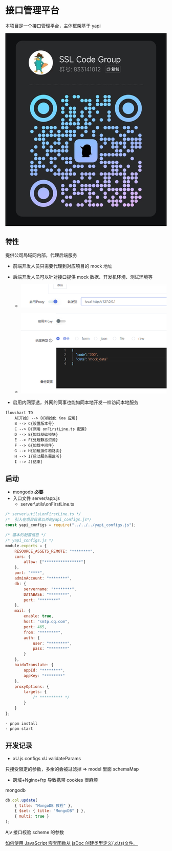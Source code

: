 # 接口管理平台

本项目是一个接口管理平台，主体框架基于 [yapi](https://github.com/YMFE/yapi)

![qq_group](./docs/qq_group.png)

## 特性

提供公司局域网内部，代理后端服务

- 前端开发人员只需要代理到对应项目的 mock 地址
- 后端开发人员可以针对接口提供 mock 数据、开发机环境、测试环境等

  - ![代理后端](docs/assets/img/image.png)

  - ![mock数据](docs/assets/img/image-1.png)

- 启用内网穿透，外网的同事也能如同本地开发一样访问本地服务

```mermaid
flowchart TD
    A[开始] --> B{初始化 Koa 应用}
    B --> C{设置版本号}
    C --> D{调用 onFirstLine.ts 配置}
    D --> E{加载基础模块}
    E --> F{处理静态资源}
    F --> G{加载中间件}
    G --> H{加载插件和路由}
    H --> I{启动服务器监听}
    I --> J[结束]
```

## 启动

- mongodb **必要**
- 入口文件 server/app.js
  - server\utils\onFirstLine.ts

```js
/* server\utils\onFirstLine.ts */
/*  引入在项目目录以外的yapi_configs.js*/
const yapi_configs = require("../../../yapi_configs.js");
```

```js
/* 基本的配置信息 */
/* yapi_configs.js */
module.exports = {
	RESOURCE_ASSETS_REMOTE: "********",
	cors: {
		allow: ["****************"]
	},
	port: "****",
	adminAccount: "********",
	db: {
		servername: "********",
		DATABASE: "********",
		port: "********"
	},
	mail: {
		enable: true,
		host: "smtp.qq.com",
		port: 465,
		from: "********",
		auth: {
			user: "********",
			pass: "********"
		}
	},
	baiduTranslate: {
		appId: "********",
		appKey: "********"
	},
	proxyOptions: {
		targets: {
			/* ********** */
		}
	}
};
```

    - pnpm install
    - pnpm start

## 开发记录

- xU.js configs
  xU.validateParams

只接受限定的参数，多余的会被过滤掉 => model 里面 schemaMap

- 跨域+Nginx+frp 导致携带 cookies 很麻烦

mongodb

```js
db.col.update(
	{ title: "MongoDB 教程" },
	{ $set: { title: "MongoDB" } },
	{ multi: true }
);
```

Ajv 接口校验 scheme 的参数

[如何使用 JavaScript 嵌套函数从 jsDoc 创建类型定义(.d.ts)文件。](https://www.volcengine.com/theme/4203294-R-7-1)
